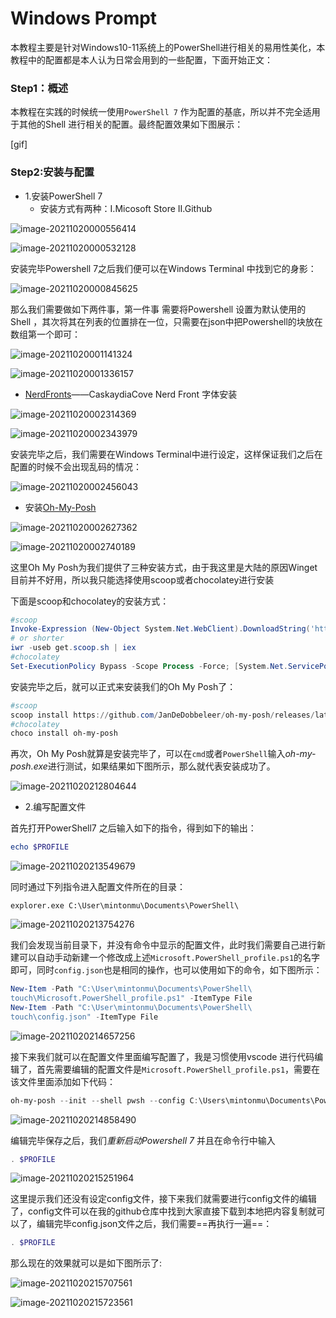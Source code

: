 # Windows Prompt

本教程主要是针对Windows10-11系统上的PowerShell进行相关的易用性美化，本教程中的配置都是本人认为日常会用到的一些配置，下面开始正文：

### Step1：概述

本教程在实践的时候统一使用`PowerShell 7` 作为配置的基底，所以并不完全适用于其他的Shell 进行相关的配置。最终配置效果如下图展示：

[gif]



### Step2:安装与配置

- 1.安装PowerShell 7
  - 安装方式有两种：I.Micosoft Store  II.Github



![image-20211020000556414](./asserts/image-20211020000556414.png)

![image-20211020000532128](./asserts/image-20211020000532128.png)

安装完毕Powershell 7之后我们便可以在Windows Terminal 中找到它的身影：

![image-20211020000845625](./asserts/image-20211020000845625.png)

那么我们需要做如下两件事，第一件事 需要将Powershell 设置为默认使用的Shell ，其次将其在列表的位置排在一位，只需要在json中把Powershell的块放在数组第一个即可：

![image-20211020001141324](./asserts/image-20211020001141324.png)

![image-20211020001336157](./asserts/image-20211020001336157.png)

- [NerdFronts](https://www.nerdfonts.com/font-downloads)——CaskaydiaCove Nerd Front 字体安装

![image-20211020002314369](./asserts/image-20211020002314369.png)

![image-20211020002343979](./asserts/image-20211020002343979.png)

安装完毕之后，我们需要在Windows Terminal中进行设定，这样保证我们之后在配置的时候不会出现乱码的情况：

![image-20211020002456043](./asserts/image-20211020002456043.png)

- 安装[Oh-My-Posh](https://ohmyposh.dev/docs/)

![image-20211020002627362](./asserts/image-20211020002627362.png)

![image-20211020002740189](./asserts/image-20211020002740189.png)

这里Oh My Posh为我们提供了三种安装方式，由于我这里是大陆的原因Winget目前并不好用，所以我只能选择使用scoop或者chocolatey进行安装

下面是scoop和chocolatey的安装方式：

```powershell
#scoop
Invoke-Expression (New-Object System.Net.WebClient).DownloadString('https://get.scoop.sh')
# or shorter
iwr -useb get.scoop.sh | iex
#chocolatey
Set-ExecutionPolicy Bypass -Scope Process -Force; [System.Net.ServicePointManager]::SecurityProtocol = [System.Net.ServicePointManager]::SecurityProtocol -bor 3072; iex ((New-Object System.Net.WebClient).DownloadString('https://community.chocolatey.org/install.ps1'))
```

安装完毕之后，就可以正式来安装我们的Oh My Posh了：

```powershell
#scoop
scoop install https://github.com/JanDeDobbeleer/oh-my-posh/releases/latest/download/oh-my-posh.json
#chocolatey
choco install oh-my-posh
```

再次，Oh My Posh就算是安装完毕了，可以在`cmd`或者`PowerShell`输入*oh-my-posh.exe*进行测试，如果结果如下图所示，那么就代表安装成功了。

![image-20211020212804644](./asserts/Fimage-20211020212804644-16347364867261.png)

- 2.编写配置文件

首先打开PowerShell7 之后输入如下的指令，得到如下的输出：

```powershell
echo $PROFILE
```

![image-20211020213549679](./asserts/Fimage-20211020213549679-16347369510582.png)

同时通过下列指令进入配置文件所在的目录：

```
explorer.exe C:\User\mintonmu\Documents\PowerShell\
```

![image-20211020213754276](./asserts/Fimage-20211020213754276-16347370761153.png)

我们会发现当前目录下，并没有命令中显示的配置文件，此时我们需要自己进行新建可以自动手动新建一个修改成上述`Microsoft.PowerShell_profile.ps1`的名字即可，同时`config.json`也是相同的操作，也可以使用如下的命令，如下图所示：

```powershell
New-Item -Path "C:\User\mintonmu\Documents\PowerShell\
touch\Microsoft.PowerShell_profile.ps1" -ItemType File
New-Item -Path "C:\User\mintonmu\Documents\PowerShell\
touch\config.json" -ItemType File
```



![image-20211020214657256](./asserts/Fimage-20211020214657256.png)

接下来我们就可以在配置文件里面编写配置了，我是习惯使用vscode 进行代码编辑了，首先需要编辑的配置文件是`Microsoft.PowerShell_profile.ps1`，需要在该文件里面添加如下代码：

```powershell
oh-my-posh --init --shell pwsh --config C:\Users\mintonmu\Documents\PowerShell\config.json | Invoke-Expression
```



![image-20211020214858490](./asserts/Fimage-20211020214858490.png)

编辑完毕保存之后，我们*重新启动Powershell 7* 并且在命令行中输入

```powershell
. $PROFILE
```

![image-20211020215251964](./asserts/Fimage-20211020215251964-16347379731005.png)

这里提示我们还没有设定config文件，接下来我们就需要进行config文件的编辑了，config文件可以在我的github仓库中找到大家直接下载到本地把内容复制就可以了，编辑完毕config.json文件之后，我们需要==再执行一遍==：

```powershell
. $PROFILE
```

那么现在的效果就可以是如下图所示了:

![image-20211020215707561](./asserts/Fimage-20211020215707561.png)

![image-20211020215723561](./asserts/Fimage-20211020215723561.png)

